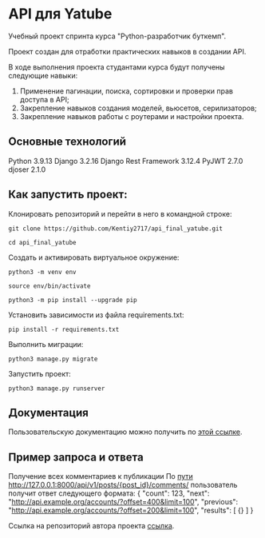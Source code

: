 <!--полное описание-->
# API для Yatube

<!--что это за проект-->
Учебный проект спринта курса "Python-разработчик буткемп".

<!--для чего-->
Проект создан для отработки практических навыков в создании API.

<!--какие функции-->
В ходе выполнения проекта студантами курса будут получены следующие навыки:
1. Применение пагинации, поиска, сортировки и проверки прав доступа в API;
2. Закрепление навыков создания моделей, вьюсетов, серилизаторов;
3. Закрепление навыков работы с роутерами и настройки проекта.

<!--стек-->
## Основные технологий
Python 3.9.13
Django 3.2.16
Django Rest Framework 3.12.4
PyJWT 2.7.0
djoser 2.1.0


<!--как развернуть-->
## Как запустить проект:

Клонировать репозиторий и перейти в него в командной строке:

```
git clone https://github.com/Kentiy2717/api_final_yatube.git
```

```
cd api_final_yatube
```

Cоздать и активировать виртуальное окружение:

```
python3 -m venv env
```

```
source env/bin/activate
```

```
python3 -m pip install --upgrade pip
```

Установить зависимости из файла requirements.txt:

```
pip install -r requirements.txt
```

Выполнить миграции:

```
python3 manage.py migrate
```

Запустить проект:

```
python3 manage.py runserver
```

<!--ссылка на редок-->
## Документация
Пользовательскую документацию можно получить по [этой ссылке](http://127.0.0.1:8000/redoc/).

<!--пример запроса и ответа-->
## Пример запроса и ответа
Получение всех комментариев к публикации
По [пути](http://127.0.0.1:8000/api/v1/posts/{post_id}) http://127.0.0.1:8000/api/v1/posts/{post_id}/comments/ пользователь получит ответ следующего формата:
{
    "count": 123,
    "next": "http://api.example.org/accounts/?offset=400&limit=100",
    "previous": "http://api.example.org/accounts/?offset=200&limit=100",
    "results": [
    {}
    ]
}

<!--автор и его гит-хаб-->
Ссылка на репозиторий автора проекта [ссылка](https://github.com/Kentiy2717).